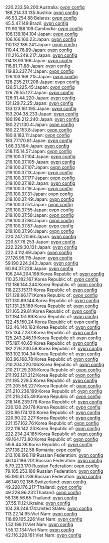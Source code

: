 220.233.58.200:Australia: [ovpn config](vpn/220_233_58_200.ovpn)  
188.214.33.135:Austria: [ovpn config](vpn/188_214_33_135.ovpn)  
46.53.254.88:Belarus: [ovpn config](vpn/46_53_254_88.ovpn)  
45.5.47.149:Brazil: [ovpn config](vpn/45_5_47_149.ovpn)  
111.90.188.109:Cambodia: [ovpn config](vpn/111_90_188_109.ovpn)  
106.139.184.104:Japan: [ovpn config](vpn/106_139_184_104.ovpn)  
106.166.160.23:Japan: [ovpn config](vpn/106_166_160_23.ovpn)  
110.132.186.241:Japan: [ovpn config](vpn/110_132_186_241.ovpn)  
110.44.76.89:Japan: [ovpn config](vpn/110_44_76_89.ovpn)  
111.216.249.217:Japan: [ovpn config](vpn/111_216_249_217.ovpn)  
114.18.93.166:Japan: [ovpn config](vpn/114_18_93_166.ovpn)  
116.81.71.88:Japan: [ovpn config](vpn/116_81_71_88.ovpn)  
119.83.237.74:Japan: [ovpn config](vpn/119_83_237_74.ovpn)  
126.103.168.215:Japan: [ovpn config](vpn/126_103_168_215.ovpn)  
126.235.217.208:Japan: [ovpn config](vpn/126_235_217_208.ovpn)  
126.51.225.45:Japan: [ovpn config](vpn/126_51_225_45.ovpn)  
126.79.55.127:Japan: [ovpn config](vpn/126_79_55_127.ovpn)  
126.91.44.220:Japan: [ovpn config](vpn/126_91_44_220.ovpn)  
131.129.72.25:Japan: [ovpn config](vpn/131_129_72_25.ovpn)  
133.123.161.195:Japan: [ovpn config](vpn/133_123_161_195.ovpn)  
153.204.38.233:Japan: [ovpn config](vpn/153_204_38_233.ovpn)  
180.196.212.240:Japan: [ovpn config](vpn/180_196_212_240.ovpn)  
180.221.130.4:Japan: [ovpn config](vpn/180_221_130_4.ovpn)  
180.22.153.8:Japan: [ovpn config](vpn/180_22_153_8.ovpn)  
180.9.183.11:Japan: [ovpn config](vpn/180_9_183_11.ovpn)  
183.77.170.61:Japan: [ovpn config](vpn/183_77_170_61.ovpn)  
1.66.33.164:Japan: [ovpn config](vpn/1_66_33_164.ovpn)  
218.115.14.57:Japan: [ovpn config](vpn/218_115_14_57.ovpn)  
219.100.37.104:Japan: [ovpn config](vpn/219_100_37_104.ovpn)  
219.100.37.105:Japan: [ovpn config](vpn/219_100_37_105.ovpn)  
219.100.37.107:Japan: [ovpn config](vpn/219_100_37_107.ovpn)  
219.100.37.13:Japan: [ovpn config](vpn/219_100_37_13.ovpn)  
219.100.37.177:Japan: [ovpn config](vpn/219_100_37_177.ovpn)  
219.100.37.182:Japan: [ovpn config](vpn/219_100_37_182.ovpn)  
219.100.37.19:Japan: [ovpn config](vpn/219_100_37_19.ovpn)  
219.100.37.31:Japan: [ovpn config](vpn/219_100_37_31.ovpn)  
219.100.37.49:Japan: [ovpn config](vpn/219_100_37_49.ovpn)  
219.100.37.51:Japan: [ovpn config](vpn/219_100_37_51.ovpn)  
219.100.37.55:Japan: [ovpn config](vpn/219_100_37_55.ovpn)  
219.100.37.58:Japan: [ovpn config](vpn/219_100_37_58.ovpn)  
219.100.37.86:Japan: [ovpn config](vpn/219_100_37_86.ovpn)  
219.100.37.87:Japan: [ovpn config](vpn/219_100_37_87.ovpn)  
219.100.37.96:Japan: [ovpn config](vpn/219_100_37_96.ovpn)  
220.247.20.66:Japan: [ovpn config](vpn/220_247_20_66.ovpn)  
220.57.76.253:Japan: [ovpn config](vpn/220_57_76_253.ovpn)  
222.229.30.131:Japan: [ovpn config](vpn/222_229_30_131.ovpn)  
222.4.112.69:Japan: [ovpn config](vpn/222_4_112_69.ovpn)  
27.126.99.115:Japan: [ovpn config](vpn/27_126_99_115.ovpn)  
59.190.224.243:Japan: [ovpn config](vpn/59_190_224_243.ovpn)  
60.94.37.228:Japan: [ovpn config](vpn/60_94_37_228.ovpn)  
106.244.204.198:Korea Republic of: [ovpn config](vpn/106_244_204_198.ovpn)  
110.35.182.167:Korea Republic of: [ovpn config](vpn/110_35_182_167.ovpn)  
112.186.144.244:Korea Republic of: [ovpn config](vpn/112_186_144_244.ovpn)  
118.223.157.11:Korea Republic of: [ovpn config](vpn/118_223_157_11.ovpn)  
121.128.66.171:Korea Republic of: [ovpn config](vpn/121_128_66_171.ovpn)  
121.130.89.144:Korea Republic of: [ovpn config](vpn/121_130_89_144.ovpn)  
121.131.25.169:Korea Republic of: [ovpn config](vpn/121_131_25_169.ovpn)  
121.165.29.81:Korea Republic of: [ovpn config](vpn/121_165_29_81.ovpn)  
121.184.151.89:Korea Republic of: [ovpn config](vpn/121_184_151_89.ovpn)  
122.45.150.24:Korea Republic of: [ovpn config](vpn/122_45_150_24.ovpn)  
122.46.140.163:Korea Republic of: [ovpn config](vpn/122_46_140_163.ovpn)  
125.134.7.237:Korea Republic of: [ovpn config](vpn/125_134_7_237.ovpn)  
125.243.248.19:Korea Republic of: [ovpn config](vpn/125_243_248_19.ovpn)  
175.197.40.65:Korea Republic of: [ovpn config](vpn/175_197_40_65.ovpn)  
182.226.230.58:Korea Republic of: [ovpn config](vpn/182_226_230_58.ovpn)  
183.102.104.34:Korea Republic of: [ovpn config](vpn/183_102_104_34.ovpn)  
183.96.168.78:Korea Republic of: [ovpn config](vpn/183_96_168_78.ovpn)  
210.204.220.106:Korea Republic of: [ovpn config](vpn/210_204_220_106.ovpn)  
210.217.29.208:Korea Republic of: [ovpn config](vpn/210_217_29_208.ovpn)  
211.192.121.212:Korea Republic of: [ovpn config](vpn/211_192_121_212.ovpn)  
211.195.228.5:Korea Republic of: [ovpn config](vpn/211_195_228_5.ovpn)  
211.205.56.227:Korea Republic of: [ovpn config](vpn/211_205_56_227.ovpn)  
211.210.236.199:Korea Republic of: [ovpn config](vpn/211_210_236_199.ovpn)  
211.216.245.49:Korea Republic of: [ovpn config](vpn/211_216_245_49.ovpn)  
218.148.239.178:Korea Republic of: [ovpn config](vpn/218_148_239_178.ovpn)  
220.120.29.178:Korea Republic of: [ovpn config](vpn/220_120_29_178.ovpn)  
220.86.174.120:Korea Republic of: [ovpn config](vpn/220_86_174_120.ovpn)  
220.90.22.227:Korea Republic of: [ovpn config](vpn/220_90_22_227.ovpn)  
221.157.162.76:Korea Republic of: [ovpn config](vpn/221_157_162_76.ovpn)  
222.116.142.23:Korea Republic of: [ovpn config](vpn/222_116_142_23.ovpn)  
222.234.24.185:Korea Republic of: [ovpn config](vpn/222_234_24_185.ovpn)  
49.164.173.80:Korea Republic of: [ovpn config](vpn/49_164_173_80.ovpn)  
59.6.44.36:Korea Republic of: [ovpn config](vpn/59_6_44_36.ovpn)  
217.138.212.58:Romania: [ovpn config](vpn/217_138_212_58.ovpn)  
213.108.196.119:Russian Federation: [ovpn config](vpn/213_108_196_119.ovpn)  
46.147.186.201:Russian Federation: [ovpn config](vpn/46_147_186_201.ovpn)  
5.79.223.170:Russian Federation: [ovpn config](vpn/5_79_223_170.ovpn)  
79.105.253.186:Russian Federation: [ovpn config](vpn/79_105_253_186.ovpn)  
95.190.61.239:Russian Federation: [ovpn config](vpn/95_190_61_239.ovpn)  
46.140.92.186:Switzerland: [ovpn config](vpn/46_140_92_186.ovpn)  
49.228.176.217:Thailand: [ovpn config](vpn/49_228_176_217.ovpn)  
49.228.96.231:Thailand: [ovpn config](vpn/49_228_96_231.ovpn)  
58.136.56.65:Thailand: [ovpn config](vpn/58_136_56_65.ovpn)  
37.55.11.12:Ukraine: [ovpn config](vpn/37_55_11_12.ovpn)  
104.28.248.174:United States: [ovpn config](vpn/104_28_248_174.ovpn)  
113.22.14.95:Viet Nam: [ovpn config](vpn/113_22_14_95.ovpn)  
118.69.105.226:Viet Nam: [ovpn config](vpn/118_69_105_226.ovpn)  
1.52.196.11:Viet Nam: [ovpn config](vpn/1_52_196_11.ovpn)  
1.55.12.134:Viet Nam: [ovpn config](vpn/1_55_12_134.ovpn)  
42.116.228.161:Viet Nam: [ovpn config](vpn/42_116_228_161.ovpn)  
